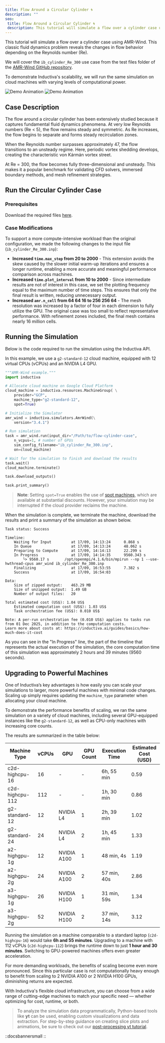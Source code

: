 ```yaml
---
title: Flow Around a Circular Cylinder 🌀
description: ""
seo:
 title: Flow Around a Circular Cylinder 🌀
 description: This tutorial will simulate a flow over a cylinder case using AMR-Wind. This classic fluid dynamics problem reveals the changes in flow behavior depending on the Reynolds number (Re). We will cover the `ib_cylinder_Re_300` use case from the test files folder of the AMR-Wind GitHub repository.
---
```


This tutorial will simulate a flow over a cylinder case using AMR-Wind. This classic fluid dynamics problem reveals the changes in flow behavior depending on the Reynolds number (Re).

We will cover the `ib_cylinder_Re_300` use case from the test files folder of the [AMR-Wind GitHub repository](https://github.com/Exawind/amr-wind/tree/main/test/test_files/ib_cylinder_Re_300).

To demonstrate Inductiva's scalability, we will run the same simulation on cloud machines with varying levels of computational power.

![Demo Animation](amr-wind/Re100.gif)
![Demo Animation](amr-wind/Re10000.gif)

## Case Description
The flow around a circular cylinder has been extensively studied because it captures fundamental fluid dynamics phenomena. At very low Reynolds numbers (Re < 5), the flow remains steady and symmetric. As Re increases, the flow begins to separate and forms steady recirculation zones.

When the Reynolds number surpasses approximately 47, the flow transitions to an unsteady regime. Here, periodic vortex shedding develops, creating the characteristic von Kármán vortex street.

At Re = 300, the flow becomes fully three-dimensional and unsteady. This makes it a popular benchmark for validating CFD solvers, immersed boundary methods, and mesh refinement strategies.

## Run the Circular Cylinder Case

### Prerequisites
Download the required files [here](https://storage.googleapis.com/inductiva-api-demo-files/flow-cylinder-case-files.zip).

### Case Modifications
To support a more compute-intensive workload than the original configuration, we made the following changes to the input file (`ib_cylinder_Re_300.inp`):

* **Increased `time.max_step` from 20 to 2000** - This extension avoids the skew caused by the slower initial warm-up iterations and ensures a longer runtime, enabling a more accurate and meaningful performance comparison across machines.
* **Increased `time.plot_interval` from 10 to 2000** - Since intermediate results are not of interest in this case, we set the plotting frequency equal to the maximum number of time steps. This ensures that only the final result is written, reducing unnecessary output.
* **Increased `amr.n_cell` from 64 64 16 to 256 256 64** - The mesh resolution was increased by a factor of four in each dimension to fully utilize the GPU. The original case was too small to reflect representative performance. With refinement zones included, the final mesh contains nearly 16 million cells.

## Running the Simulation
Below is the code required to run the simulation using the Inductiva API.

In this example, we use a `g2-standard-12` cloud machine, equipped with 12 virtual CPUs (vCPUs) and an NVIDIA L4 GPU.

```python
"""AMR-Wind example."""
import inductiva

# Allocate cloud machine on Google Cloud Platform
cloud_machine = inductiva.resources.MachineGroup( \
    provider="GCP",
    machine_type="g2-standard-12",
    spot=True)

# Initialize the Simulator
amr_wind = inductiva.simulators.AmrWind(\
    version="3.4.1")

# Run simulation
task = amr_wind.run(input_dir="/Path/to/flow-cylinder-case",
	n_vcpus=1, # number of GPUs
    sim_config_filename="ib_cylinder_Re_300.inp",
    on=cloud_machine)

# Wait for the simulation to finish and download the results
task.wait()
cloud_machine.terminate()

task.download_outputs()

task.print_summary()
```

> **Note**: Setting `spot=True` enables the use of [spot machines](machines/spot-machines), which are available at substantial discounts.
> However, your simulation may be interrupted if the cloud provider reclaims the machine.

When the simulation is complete, we terminate the machine, download the results and print a summary of the simulation as shown below.

```
Task status: Success

Timeline:
	Waiting for Input         at 17/09, 14:13:24      0.868 s
	In Queue                  at 17/09, 14:13:24      48.062 s
	Preparing to Compute      at 17/09, 14:14:13      22.299 s
	In Progress               at 17/09, 14:14:35      9560.343 s
		└> 9560.17 s       /opt/openmpi/4.1.6/bin/mpirun --np 1 --use-hwthread-cpus amr_wind ib_cylinder_Re_300.inp
	Finalizing                at 17/09, 16:53:55      7.382 s
	Success                   at 17/09, 16:54:03

Data:
	Size of zipped output:    463.29 MB
	Size of unzipped output:  1.49 GB
	Number of output files:   20

Total estimated cost (US$): 1.04 US$
	Estimated computation cost (US$): 1.03 US$
	Task orchestration fee (US$): 0.010 US$

Note: A per-run orchestration fee (0.010 US$) applies to tasks run from 01 Dec 2025, in addition to the computation costs.
Learn more about costs at: https://inductiva.ai/guides/basics/how-much-does-it-cost
```

As you can see in the "In Progress" line, the part of the timeline that
represents the actual execution of the simulation,
the core computation time of this simulation was approximately 2 hours and 39 minutes (9560 seconds).

## Upgrading to Powerful Machines
One of Inductiva’s key advantages is how easily you can scale your simulations to larger, more powerful machines with minimal code changes. Scaling up simply requires updating the `machine_type` parameter when allocating your cloud machine.

To demonstrate the performance benefits of scaling, we ran the same simulation on a variety of cloud machines, including several GPU-equipped instances like the `g2-standard-12`, as well as CPU-only machines with increasing core counts.

The results are summarized in the table below:

| Machine Type     | vCPUs | GPU         | GPU Count | Execution Time | Estimated Cost (USD) |
|------------------|-------|-------------|-----------|----------------|--------------------- |
| c2d-highcpu-16   | 16    | -           | -         | 6h, 55 min     | 0.59                 |
| c2d-highcpu-112  | 112   | -           | -         | 1h, 30 min     | 0.86                 |
| g2-standard-12   | 12    | NVIDIA L4   | 1         | 2h, 39 min     | 1.02                 |
| g2-standard-24   | 24    | NVIDIA L4   | 2         | 1h, 45 min     | 1.33                 |
| a2-highgpu-1g    | 12    | NVIDIA A100 | 1         | 48 min, 4s     | 1.19                 |
| a2-highgpu-2g    | 24    | NVIDIA A100 | 2         | 57 min, 40s    | 2.86                 |
| a3-highgpu-1g    | 26    | NVIDIA H100 | 1         | 31 min, 59s    | 1.34                 |
| a3-highgpu-2g    | 52    | NVIDIA H100 | 2         | 37 min, 14s    | 3.12                 |

Running the simulation on a machine comparable to a standard laptop (`c2d-highcpu-16`) would take **6h and 55 minutes**. Upgrading to a machine with 112 vCPUs (`c2d-highcpu-112`) brings the runtime down to just **1 hour and 30 minutes**. Switching to GPU-powered machines offers even greater acceleration.

For more demanding workloads, the benefits of scaling become even more pronounced. Since this particular case is not computationally heavy enough to benefit from scaling to 2 NVIDIA A100 or 2 NVIDIA H100 GPUs, diminishing returns are expected.

With Inductiva's flexible cloud infrastructure, you can choose from a wide range of cutting-edge machines to match your specific need — whether optimizing for cost, runtime, or both.

> To analyze the simulation data programmatically, Python-based tools like **yt** can be used, enabling
custom visualizations and data extraction. For step-by-step guidance on creating slice plots and animations,
be sure to check out our [post-processing yt tutorial](../visualization/yt-for-post-processing).

::docsbannersmall
::

